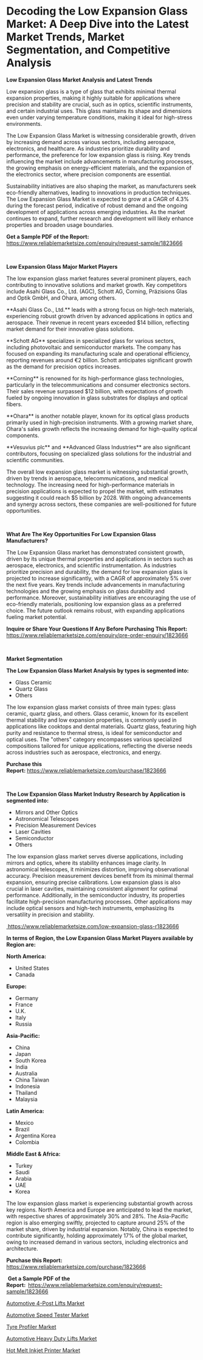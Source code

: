 <p><h1>Decoding the Low Expansion Glass Market: A Deep Dive into the Latest Market Trends, Market Segmentation, and Competitive Analysis</h1></p><p><strong>Low Expansion Glass Market Analysis and Latest Trends</strong></p>
<p><p>Low expansion glass is a type of glass that exhibits minimal thermal expansion properties, making it highly suitable for applications where precision and stability are crucial, such as in optics, scientific instruments, and certain industrial uses. This glass maintains its shape and dimensions even under varying temperature conditions, making it ideal for high-stress environments.</p><p>The Low Expansion Glass Market is witnessing considerable growth, driven by increasing demand across various sectors, including aerospace, electronics, and healthcare. As industries prioritize durability and performance, the preference for low expansion glass is rising. Key trends influencing the market include advancements in manufacturing processes, the growing emphasis on energy-efficient materials, and the expansion of the electronics sector, where precision components are essential.</p><p>Sustainability initiatives are also shaping the market, as manufacturers seek eco-friendly alternatives, leading to innovations in production techniques. The Low Expansion Glass Market is expected to grow at a CAGR of 4.3% during the forecast period, indicative of robust demand and the ongoing development of applications across emerging industries. As the market continues to expand, further research and development will likely enhance properties and broaden usage boundaries.</p></p>
<p><strong>Get a Sample PDF of the Report:&nbsp;</strong> <a href="https://www.reliablemarketsize.com/enquiry/request-sample/1823666?utm_campaign=2795&utm_medium=2&utm_source=Github&utm_content=ia&utm_term=31032025&utm_id=low-expansion-glass">https://www.reliablemarketsize.com/enquiry/request-sample/1823666</a></p>
<p>&nbsp;</p>
<p><strong>Low Expansion Glass Major Market Players</strong></p>
<p><p>The low expansion glass market features several prominent players, each contributing to innovative solutions and market growth. Key competitors include Asahi Glass Co., Ltd. (AGC), Schott AG, Corning, Präzisions Glas and Optik GmbH, and Ohara, among others.</p><p>**Asahi Glass Co., Ltd.** leads with a strong focus on high-tech materials, experiencing robust growth driven by advanced applications in optics and aerospace. Their revenue in recent years exceeded $14 billion, reflecting market demand for their innovative glass solutions.</p><p>**Schott AG** specializes in specialized glass for various sectors, including photovoltaic and semiconductor markets. The company has focused on expanding its manufacturing scale and operational efficiency, reporting revenues around €2 billion. Schott anticipates significant growth as the demand for precision optics increases.</p><p>**Corning** is renowned for its high-performance glass technologies, particularly in the telecommunications and consumer electronics sectors. Their sales revenue surpassed $12 billion, with expectations of growth fueled by ongoing innovation in glass substrates for displays and optical fibers.</p><p>**Ohara** is another notable player, known for its optical glass products primarily used in high-precision instruments. With a growing market share, Ohara's sales growth reflects the increasing demand for high-quality optical components.</p><p>**Vesuvius plc** and **Advanced Glass Industries** are also significant contributors, focusing on specialized glass solutions for the industrial and scientific communities.</p><p>The overall low expansion glass market is witnessing substantial growth, driven by trends in aerospace, telecommunications, and medical technology. The increasing need for high-performance materials in precision applications is expected to propel the market, with estimates suggesting it could reach $5 billion by 2028. With ongoing advancements and synergy across sectors, these companies are well-positioned for future opportunities.</p></p>
<p>&nbsp;</p>
<p><strong>What Are The Key Opportunities For Low Expansion Glass Manufacturers?</strong></p>
<p><p>The Low Expansion Glass market has demonstrated consistent growth, driven by its unique thermal properties and applications in sectors such as aerospace, electronics, and scientific instrumentation. As industries prioritize precision and durability, the demand for low expansion glass is projected to increase significantly, with a CAGR of approximately 5% over the next five years. Key trends include advancements in manufacturing technologies and the growing emphasis on glass durability and performance. Moreover, sustainability initiatives are encouraging the use of eco-friendly materials, positioning low expansion glass as a preferred choice. The future outlook remains robust, with expanding applications fueling market potential.</p></p>
<p><strong>Inquire or Share Your Questions If Any Before Purchasing This Report:</strong> <a href="https://www.reliablemarketsize.com/enquiry/pre-order-enquiry/1823666?utm_campaign=2795&utm_medium=2&utm_source=Github&utm_content=ia&utm_term=31032025&utm_id=low-expansion-glass">https://www.reliablemarketsize.com/enquiry/pre-order-enquiry/1823666</a></p>
<p>&nbsp;</p>
<p><strong>Market Segmentation</strong></p>
<p><strong>The Low Expansion Glass Market Analysis by types is segmented into:</strong></p>
<p><ul><li>Glass Ceramic</li><li>Quartz Glass</li><li>Others</li></ul></p>
<p><p>The low expansion glass market consists of three main types: glass ceramic, quartz glass, and others. Glass ceramic, known for its excellent thermal stability and low expansion properties, is commonly used in applications like cooktops and dental materials. Quartz glass, featuring high purity and resistance to thermal stress, is ideal for semiconductor and optical uses. The "others" category encompasses various specialized compositions tailored for unique applications, reflecting the diverse needs across industries such as aerospace, electronics, and energy.</p></p>
<p><strong>Purchase this Report:&nbsp;</strong><a href="https://www.reliablemarketsize.com/purchase/1823666?utm_campaign=2795&utm_medium=2&utm_source=Github&utm_content=ia&utm_term=31032025&utm_id=low-expansion-glass">https://www.reliablemarketsize.com/purchase/1823666</a></p>
<p>&nbsp;</p>
<p><strong>The Low Expansion Glass Market Industry Research by Application is segmented into:</strong></p>
<p><ul><li>Mirrors and Other Optics</li><li>Astronomical Telescopes</li><li>Precision Measurement Devices</li><li>Laser Cavities</li><li>Semiconductor</li><li>Others</li></ul></p>
<p><p>The low expansion glass market serves diverse applications, including mirrors and optics, where its stability enhances image clarity. In astronomical telescopes, it minimizes distortion, improving observational accuracy. Precision measurement devices benefit from its minimal thermal expansion, ensuring precise calibrations. Low expansion glass is also crucial in laser cavities, maintaining consistent alignment for optimal performance. Additionally, in the semiconductor industry, its properties facilitate high-precision manufacturing processes. Other applications may include optical sensors and high-tech instruments, emphasizing its versatility in precision and stability.</p></p>
<p><a href="https://www.reliablemarketsize.com/low-expansion-glass-r1823666?utm_campaign=2795&utm_medium=2&utm_source=Github&utm_content=ia&utm_term=31032025&utm_id=low-expansion-glass">&nbsp;https://www.reliablemarketsize.com/low-expansion-glass-r1823666</a></p>
<p><strong>In terms of Region, the Low Expansion Glass Market Players available by Region are:</strong></p>
<p>
    <p> <strong> North America: </strong>
        <ul>
            <li>United States</li>
            <li>Canada</li>
        </ul>
        </p> 
    <p> <strong> Europe: </strong>
        <ul>
            <li>Germany</li>
            <li>France</li>
            <li>U.K.</li>
            <li>Italy</li>
            <li>Russia</li>
        </ul>
        </p> 
    <p> <strong> Asia-Pacific: </strong>
        <ul>
            <li>China</li>
            <li>Japan</li>
            <li>South Korea</li>
            <li>India</li>
            <li>Australia</li>
            <li>China Taiwan</li>
            <li>Indonesia</li>
            <li>Thailand</li>
            <li>Malaysia</li>
        </ul>
        </p> 
    <p> <strong> Latin America: </strong>
        <ul>
            <li>Mexico</li>
            <li>Brazil</li>
            <li>Argentina Korea</li>
            <li>Colombia</li>
        </ul>
        </p> 
    <p> <strong> Middle East & Africa: </strong>
        <ul>
            <li>Turkey</li>
            <li>Saudi</li>
            <li>Arabia</li>
            <li>UAE</li>
            <li>Korea</li>
        </ul>
    </p>
    </p>
<p><p>The low expansion glass market is experiencing substantial growth across key regions. North America and Europe are anticipated to lead the market, with respective shares of approximately 30% and 28%. The Asia-Pacific region is also emerging swiftly, projected to capture around 25% of the market share, driven by industrial expansion. Notably, China is expected to contribute significantly, holding approximately 17% of the global market, owing to increased demand in various sectors, including electronics and architecture.</p></p>
<p><strong>Purchase this Report: </strong><a href="https://www.reliablemarketsize.com/purchase/1823666?utm_campaign=2795&utm_medium=2&utm_source=Github&utm_content=ia&utm_term=31032025&utm_id=low-expansion-glass">https://www.reliablemarketsize.com/purchase/1823666</a></p>
<p>&nbsp;<strong>Get a Sample PDF of the Report:&nbsp;&nbsp;</strong><a href="https://www.reliablemarketsize.com/enquiry/request-sample/1823666?utm_campaign=2795&utm_medium=2&utm_source=Github&utm_content=ia&utm_term=31032025&utm_id=low-expansion-glass">https://www.reliablemarketsize.com/enquiry/request-sample/1823666</a></p>
<p><strong></strong></p>
<p><p><a href="https://www.linkedin.com/pulse/immense-growth-automotive-4-post-lifts-market-projected-zqfee?utm_campaign=2795&utm_medium=2&utm_source=Github&utm_content=ia&utm_term=31032025&utm_id=low-expansion-glass">Automotive 4-Post Lifts Market</a></p><p><a href="https://www.linkedin.com/pulse/automotive-speed-tester-market-insights-revenue-forecast-105-5uhbe?utm_campaign=2795&utm_medium=2&utm_source=Github&utm_content=ia&utm_term=31032025&utm_id=low-expansion-glass">Automotive Speed Tester Market</a></p><p><a href="https://www.linkedin.com/pulse/in-depth-analysis-global-tyre-profiler-market-scope-its-pyvpe?utm_campaign=2795&utm_medium=2&utm_source=Github&utm_content=ia&utm_term=31032025&utm_id=low-expansion-glass">Tyre Profiler Market</a></p><p><a href="https://www.linkedin.com/pulse/industry-breakdown-automotive-heavy-duty-lifts-market-size-growth-y1f5e?utm_campaign=2795&utm_medium=2&utm_source=Github&utm_content=ia&utm_term=31032025&utm_id=low-expansion-glass">Automotive Heavy Duty Lifts Market</a></p><p><a href="https://www.linkedin.com/pulse/comprehensive-hot-melt-inkjet-printer-market-study-products-t6zte?utm_campaign=2795&utm_medium=2&utm_source=Github&utm_content=ia&utm_term=31032025&utm_id=low-expansion-glass">Hot Melt Inkjet Printer Market</a></p></p>